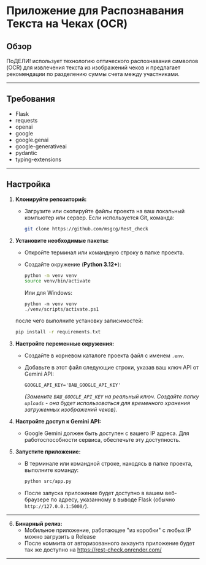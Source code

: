 # **Приложение для Распознавания Текста на Чеках (OCR)**


## **Обзор**

ПоДЕЛИ! использует технологию оптического распознавания символов (OCR) для извлечения текста из изображений чеков и предлагает рекомендации по разделению суммы счета между участниками.

---

## **Требования**

- Flask
- requests
- openai
- google
- google.genai
- google-generativeai
- pydantic
- typing-extensions

---

## **Настройка**

1.  **Клонируйте репозиторий:**
    *   Загрузите или скопируйте файлы проекта на ваш локальный компьютер или сервер.
        Если используется Git, команда:
        
        ```bash
        git clone https://github.com/msgcg/Rest_check
        ```

2.  **Установите необходимые пакеты:**
    *   Откройте терминал или командную строку в папке проекта.
    *   Создайте окружение (**Python 3.12+**):
        ```bash
        python -m venv venv
        source venv/bin/activate
        ```
        Или для Windows:

        ```pwsh
        python -m venv venv
        ./venv/scripts/activate.ps1
        ```
    после чего выполните установку записимостей:
    ```bash
    pip install -r requirements.txt
    ```
3.  **Настройте переменные окружения:**
    *   Создайте в корневом каталоге проекта файл с именем `.env`.
    *   Добавьте в этот файл следующие строки, указав ваш ключ API от Gemini API:

        ```dotenv
        GOOGLE_API_KEY='ВАШ_GOOGLE_API_KEY'
        ```
        *(Замените `ВАШ_GOOGLE_API_KEY` на реальный ключ. Создайте папку `uploads` - она будет использоваться для временного хранения загруженных изображений чеков).*

4.  **Настройте доступ к Gemini API:**
    *   Google Gemini должен быть доступен с вашего IP адреса. Для работоспособности сервиса, обеспечьте эту доступность.

5.  **Запустите приложение:**
    *   В терминале или командной строке, находясь в папке проекта, выполните команду:
        ```bash
        python src/app.py
        ```
    *   После запуска приложение будет доступно в вашем веб-браузере по адресу, указанному в выводе Flask (обычно `http://127.0.0.1:5000/`).

---
6.  **Бинарный релиз:**
    *   Мобильное приложение, работающее "из коробки" с любых IP можно загрузить в Release
    *   После коммита от авторизованного аккаунта приложение будет так же доступно на https://rest-check.onrender.com/ 
---
